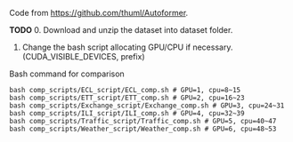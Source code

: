 Code from https://github.com/thuml/Autoformer.

**TODO**
0. Download and unzip the dataset into dataset folder.
1. Change the bash script allocating GPU/CPU if necessary. (CUDA_VISIBLE_DEVICES, prefix)

Bash command for comparison
```
bash comp_scripts/ECL_script/ECL_comp.sh # GPU=1, cpu=8~15
bash comp_scripts/ETT_script/ETT_comp.sh # GPU=2, cpu=16~23
bash comp_scripts/Exchange_script/Exchange_comp.sh # GPU=3, cpu=24~31
bash comp_scripts/ILI_script/ILI_comp.sh # GPU=4, cpu=32~39
bash comp_scripts/Traffic_script/Traffic_comp.sh # GPU=5, cpu=40~47
bash comp_scripts/Weather_script/Weather_comp.sh # GPU=6, cpu=48~53
```
